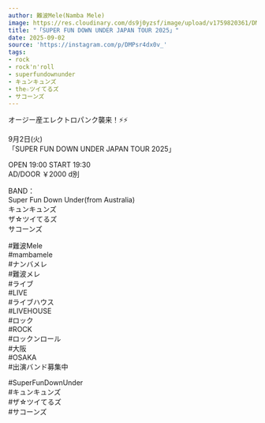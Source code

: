 ```yaml
---
author: 難波Mele(Namba Mele)
image: https://res.cloudinary.com/ds9j0yzsf/image/upload/v1759820361/DMPsr4dx0v_.jpg
title: "「SUPER FUN DOWN UNDER JAPAN TOUR 2025」"
date: 2025-09-02
source: 'https://instagram.com/p/DMPsr4dx0v_'
tags:
- rock
- rock'n'roll
- superfundownunder
- キュンキュンズ
- the☆ツイてるズ
- サコーンズ
---
```

オージー産エレクトロパンク襲来！⚡️⚡️

9月2日(火) <br>
「SUPER FUN DOWN UNDER JAPAN TOUR 2025」

OPEN 19:00 START 19:30<br>
AD/DOOR ￥2000 d別

BAND：<br>
Super Fun Down Under(from Australia)<br>
キュンキュンズ<br>
ザ☆ツイてるズ<br>
サコーンズ

#難波Mele<br>
#mambamele<br>
#ナンバメレ<br>
#難波メレ<br>
#ライブ<br>
#LIVE<br>
#ライブハウス<br>
#LIVEHOUSE<br>
#ロック<br>
#ROCK<br>
#ロックンロール<br>
#大阪<br>
#OSAKA<br>
#出演バンド募集中

#SuperFunDownUnder<br>
#キュンキュンズ<br>
#ザ☆ツイてるズ<br>
#サコーンズ